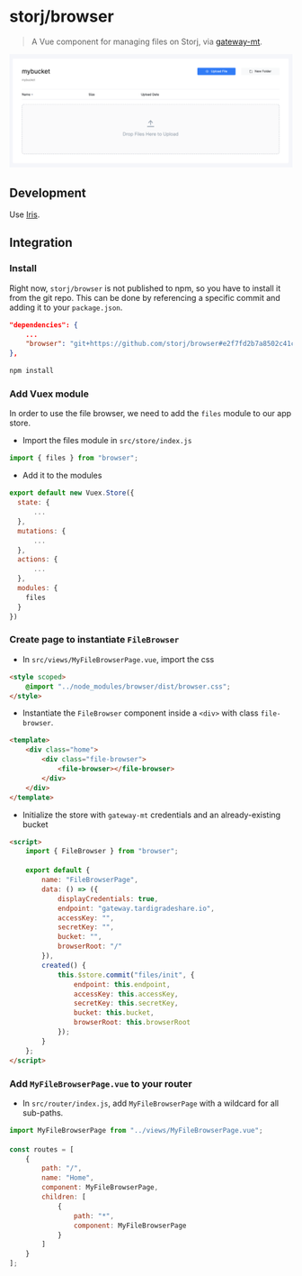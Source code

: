 # storj/browser

> A Vue component for managing files on Storj, via [gateway-mt](https://github.com/storj/gateway-mt).

![screenshot](./screenshot.png)

## Development

Use [Iris](https://github.com/storjrd/iris).

## Integration

### Install

Right now, `storj/browser` is not published to npm, so you have to install it from the git repo. This can be done by referencing a specific commit and adding it to your `package.json`.

```json
"dependencies": {
    ...
    "browser": "git+https://github.com/storj/browser#e2f7fd2b7a8502c41ca13b5fa0987df659e58efa",
},
```

```bash
npm install
```

### Add Vuex module

In order to use the file browser, we need to add the `files` module to our app store.

-   Import the files module in `src/store/index.js`

```javascript
import { files } from "browser";
```

-   Add it to the modules

```javascript
export default new Vuex.Store({
  state: {
      ...
  },
  mutations: {
      ...
  },
  actions: {
      ...
  },
  modules: {
    files
  }
})
```

### Create page to instantiate `FileBrowser`

-   In `src/views/MyFileBrowserPage.vue`, import the css

```html
<style scoped>
	@import "../node_modules/browser/dist/browser.css";
</style>
```

-   Instantiate the `FileBrowser` component inside a `<div>` with class `file-browser`.

```html
<template>
	<div class="home">
		<div class="file-browser">
			<file-browser></file-browser>
		</div>
	</div>
</template>
```

-   Initialize the store with `gateway-mt` credentials and an already-existing bucket

```html
<script>
	import { FileBrowser } from "browser";

	export default {
		name: "FileBrowserPage",
		data: () => ({
			displayCredentials: true,
			endpoint: "gateway.tardigradeshare.io",
			accessKey: "",
			secretKey: "",
			bucket: "",
			browserRoot: "/"
		}),
		created() {
			this.$store.commit("files/init", {
				endpoint: this.endpoint,
				accessKey: this.accessKey,
				secretKey: this.secretKey,
				bucket: this.bucket,
				browserRoot: this.browserRoot
			});
		}
	};
</script>
```

### Add `MyFileBrowserPage.vue` to your router

-   In `src/router/index.js`, add `MyFileBrowserPage` with a wildcard for all sub-paths.

```javascript
import MyFileBrowserPage from "../views/MyFileBrowserPage.vue";

const routes = [
	{
		path: "/",
		name: "Home",
		component: MyFileBrowserPage,
		children: [
			{
				path: "*",
				component: MyFileBrowserPage
			}
		]
	}
];
```
